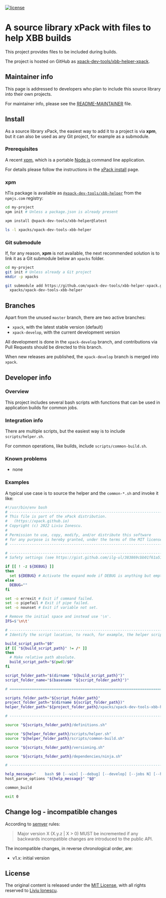 [![license](https://img.shields.io/github/license/xpack-dev-tools/xbb-helper-xpack)](https://github.com/xpack-dev-tools/xbb-helper-xpack/blob/xpack/LICENSE)

# A source library xPack with files to help XBB builds

This project provides files to be included during builds.

The project is hosted on GitHub as
[xpack-dev-tools/xbb-helper-xpack](https://github.com/xpack-dev-tools/xbb-helper-xpack).

## Maintainer info

This page is addressed to developers who plan to include this source
library into their own projects.

For maintainer info, please see the
[README-MAINTAINER](README-MAINTAINER.md) file.

## Install

As a source library xPack, the easiest way to add it to a project is via
**xpm**, but it can also be used as any Git project, for example as a submodule.

### Prerequisites

A recent [xpm](https://xpack.github.io/xpm/),
which is a portable [Node.js](https://nodejs.org/) command line application.

For details please follow the instructions in the
[xPack install](https://xpack.github.io/install/) page.

### xpm

hTis package is available as
[`@xpack-dev-tools/xbb-helper`](https://www.npmjs.com/package/@xpack-dev-tools/xbb-helper)
from the `npmjs.com` registry:

```sh
cd my-project
xpm init # Unless a package.json is already present

xpm install @xpack-dev-tools/xbb-helper@latest

ls -l xpacks/xpack-dev-tools-xbb-helper
```

### Git submodule

If, for any reason, **xpm** is not available, the next recommended
solution is to link it as a Git submodule below an `xpacks` folder.

```sh
cd my-project
git init # Unless already a Git project
mkdir -p xpacks

git submodule add https://github.com/xpack-dev-tools/xbb-helper-xpack.git \
  xpacks/xpack-dev-tools-xbb-helper
```

## Branches

Apart from the unused `master` branch, there are two active branches:

- `xpack`, with the latest stable version (default)
- `xpack-develop`, with the current development version

All development is done in the `xpack-develop` branch, and contributions via
Pull Requests should be directed to this branch.

When new releases are published, the `xpack-develop` branch is merged
into `xpack`.

## Developer info

### Overview

This project includes several bash scripts with functions that can be
used in application builds for common jobs.

### Integration info

There are multiple scripts, but the easiest way is to include
`scripts/helper.sh`.

For common operations, like builds, include `scripts/common-build.sh`.

### Known problems

- none

### Examples

A typical use case is to source the helper and the `common-*.sh` and
invoke it like:

```sh
#!/usr/bin/env bash
# -----------------------------------------------------------------------------
# This file is part of the xPack distribution.
#   (https://xpack.github.io)
# Copyright (c) 2022 Liviu Ionescu.
#
# Permission to use, copy, modify, and/or distribute this software
# for any purpose is hereby granted, under the terms of the MIT license.
# -----------------------------------------------------------------------------

# -----------------------------------------------------------------------------
# Safety settings (see https://gist.github.com/ilg-ul/383869cbb01f61a51c4d).

if [[ ! -z ${DEBUG} ]]
then
  set ${DEBUG} # Activate the expand mode if DEBUG is anything but empty.
else
  DEBUG=""
fi

set -o errexit # Exit if command failed.
set -o pipefail # Exit if pipe failed.
set -o nounset # Exit if variable not set.

# Remove the initial space and instead use '\n'.
IFS=$'\n\t'

# -----------------------------------------------------------------------------
# Identify the script location, to reach, for example, the helper scripts.

build_script_path="$0"
if [[ "${build_script_path}" != /* ]]
then
  # Make relative path absolute.
  build_script_path="$(pwd)/$0"
fi

script_folder_path="$(dirname "${build_script_path}")"
script_folder_name="$(basename "${script_folder_path}")"

# =============================================================================

scripts_folder_path="${script_folder_path}"
project_folder_path="$(dirname ${script_folder_path})"
helper_folder_path="${project_folder_path}/xpacks/xpack-dev-tools-xbb-helper"

# -----------------------------------------------------------------------------

source "${scripts_folder_path}/definitions.sh"

source "${helper_folder_path}/scripts/helper.sh"
source "${helper_folder_path}/scripts/common-build.sh"

source "${scripts_folder_path}/versioning.sh"

source "${scripts_folder_path}/dependencies/ninja.sh"

# -----------------------------------------------------------------------------

help_message="    bash $0 [--win] [--debug] [--develop] [--jobs N] [--help]"
host_parse_options "${help_message}" "$@"

common_build

exit 0
```

## Change log - incompatible changes

According to [semver](https://semver.org) rules:

> Major version X (X.y.z | X > 0) MUST be incremented if any
backwards incompatible changes are introduced to the public API.

The incompatible changes, in reverse chronological order,
are:

- v1.x: initial version

## License

The original content is released under the
[MIT License](https://opensource.org/licenses/MIT/),
with all rights reserved to
[Liviu Ionescu](https://github.com/ilg-ul/).
